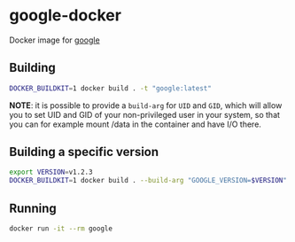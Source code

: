 # google-docker
Docker image for [google](https://github.com/1268/google)

## Building
```bash
DOCKER_BUILDKIT=1 docker build . -t "google:latest"
```
**NOTE**: it is possible to provide a `build-arg` for `UID` and `GID`, which will allow you to set UID and GID of your non-privileged user in your system, so that you can for example mount /data in the container and have I/O there.

## Building a specific version
```bash
export VERSION=v1.2.3
DOCKER_BUILDKIT=1 docker build . --build-arg "GOOGLE_VERSION=$VERSION" -t "google:$VERSION"
```

## Running
```bash
docker run -it --rm google
```
